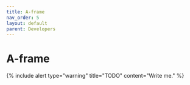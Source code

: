 ```yaml
---
title: A-frame
nav_order: 5
layout: default
parent: Developers
---
```


# A-frame

{% include alert type="warning" title="TODO" content="Write me." %}
